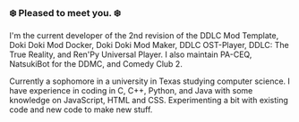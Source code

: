 ### ❄️ Pleased to meet you. ❄️

I'm the current developer of the 2nd revision of the DDLC Mod Template, Doki Doki Mod Docker, Doki Doki Mod Maker, DDLC OST-Player, DDLC: The True Reality, and Ren'Py Universal Player. I also maintain PA-CEQ, NatsukiBot for the DDMC, and Comedy Club 2.

Currently a sophomore in a university in Texas studying computer science. I have experience in coding in C, C++, Python, and Java with some knowledge on JavaScript, HTML and CSS. Experimenting a bit with existing code and new code to make new stuff.

<!--
**GanstaKingofSA/GanstaKingofSA** is a ✨ _special_ ✨ repository because its `README.md` (this file) appears on your GitHub profile.

Here are some ideas to get you started:

- 🔭 I’m currently working on ...
- 🌱 I’m currently learning ...
- 👯 I’m looking to collaborate on ...
- 🤔 I’m looking for help with ...
- 💬 Ask me about ...
- 📫 How to reach me: ...
- 😄 Pronouns: ...
- ⚡ Fun fact: ...
-->
